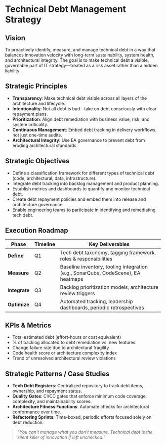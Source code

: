 # Technical Debt Management Strategy

## Vision

To proactively identify, measure, and manage technical debt in a way that balances innovation velocity with long-term sustainability, system health, and architectural integrity. The goal is to make technical debt a visible, governable part of IT strategy—treated as a risk asset rather than a hidden liability.

## Strategic Principles

- **Transparency**: Make technical debt visible across all layers of the architecture and lifecycle.
- **Intentionality**: Not all debt is bad—take on debt consciously with clear repayment plans.
- **Prioritization**: Align debt remediation with business value, risk, and system criticality.
- **Continuous Management**: Embed debt tracking in delivery workflows, not just one-time audits.
- **Architectural Integrity**: Use EA governance to prevent debt from eroding architectural standards.

## Strategic Objectives

- Define a classification framework for different types of technical debt (code, architectural, data, infrastructure).
- Integrate debt tracking into backlog management and product planning.
- Establish metrics and dashboards to quantify and monitor technical debt.
- Create debt repayment policies and embed them into release and architecture governance.
- Enable engineering teams to participate in identifying and remediating tech debt.

## Execution Roadmap

| Phase       | Timeline | Key Deliverables |
|-------------|----------|------------------|
| **Define**   | Q1       | Tech debt taxonomy, tagging framework, roles & responsibilities |
| **Measure**  | Q2       | Baseline inventory, tooling integration (e.g., SonarQube, CodeScene), EA heatmaps |
| **Integrate**| Q3       | Backlog prioritization models, architecture review triggers |
| **Optimize** | Q4       | Automated tracking, leadership dashboards, periodic retrospectives |

## KPIs & Metrics

- Total estimated debt (effort-hours or cost equivalent)
- % of backlog allocated to debt remediation vs. new features
- Change failure rate due to architectural fragility
- Code health score or architecture complexity index
- Trend of unresolved architectural review violations

## Strategic Patterns / Case Studies

- **Tech Debt Registers**: Centralized repository to track debt items, ownership, and repayment status.
- **Quality Gates**: CI/CD gates that enforce minimum code coverage, complexity, and maintainability scores.
- **Architecture Fitness Functions**: Automate checks for architectural conformance over time.
- **Refactoring Sprints**: Time-boxed, periodic efforts focused solely on debt reduction.


> _“You can’t manage what you don’t measure. Technical debt is the silent killer of innovation if left unchecked.”_

